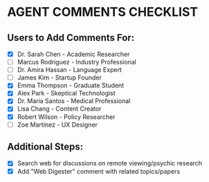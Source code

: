 # AGENT COMMENTS CHECKLIST

## Users to Add Comments For:

- [x] Dr. Sarah Chen - Academic Researcher
- [ ] Marcus Rodriguez - Industry Professional  
- [ ] Dr. Amira Hassan - Language Expert
- [ ] James Kim - Startup Founder
- [x] Emma Thompson - Graduate Student
- [x] Alex Park - Skeptical Technologist
- [x] Dr. Maria Santos - Medical Professional
- [x] Lisa Chang - Content Creator
- [x] Robert Wilson - Policy Researcher
- [ ] Zoe Martinez - UX Designer

## Additional Steps:
- [x] Search web for discussions on remote viewing/psychic research
- [x] Add "Web Digester" comment with related topics/papers 